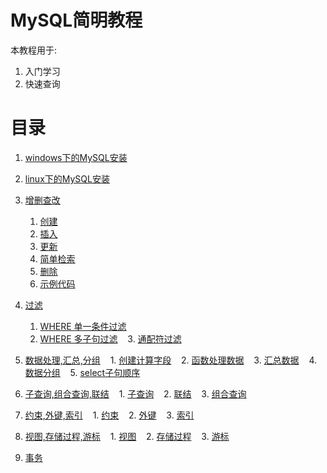# MySQL简明教程
本教程用于:
1. 入门学习
2. 快速查询

# 目录
1. [windows下的MySQL安装](https://github.com/nightttt7/MySQL-tutorial/blob/master/windows%E4%B8%8B%E7%9A%84MySQL%E5%AE%89%E8%A3%85.md)

2. [linux下的MySQL安装](https://github.com/nightttt7/MySQL-tutorial/blob/master/linux%E4%B8%8B%E7%9A%84MySQL%E5%AE%89%E8%A3%85.md)

3. [增删查改](https://github.com/nightttt7/MySQL-tutorial/blob/master/%E5%A2%9E%E5%88%A0%E6%9F%A5%E6%94%B9.md)
    1. [创建](https://github.com/nightttt7/MySQL-tutorial/blob/master/%E5%A2%9E%E5%88%A0%E6%9F%A5%E6%94%B9.md#%E5%88%9B%E5%BB%BA)
    2. [插入](https://github.com/nightttt7/MySQL-tutorial/blob/master/%E5%A2%9E%E5%88%A0%E6%9F%A5%E6%94%B9.md#%E6%8F%92%E5%85%A5)
    3. [更新](https://github.com/nightttt7/MySQL-tutorial/blob/master/%E5%A2%9E%E5%88%A0%E6%9F%A5%E6%94%B9.md#%E6%9B%B4%E6%96%B0)
    4. [简单检索](https://github.com/nightttt7/MySQL-tutorial/blob/master/%E5%A2%9E%E5%88%A0%E6%9F%A5%E6%94%B9.md#%E7%AE%80%E5%8D%95%E6%A3%80%E7%B4%A2)
    5. [删除](https://github.com/nightttt7/MySQL-tutorial/blob/master/%E5%A2%9E%E5%88%A0%E6%9F%A5%E6%94%B9.md#%E5%88%A0%E9%99%A4)
    6. [示例代码](https://github.com/nightttt7/MySQL-tutorial/blob/master/%E5%A2%9E%E5%88%A0%E6%9F%A5%E6%94%B9.md#%E7%A4%BA%E4%BE%8B%E4%BB%A3%E7%A0%81)
  
4. [过滤](https://github.com/nightttt7/MySQL-tutorial/blob/master/%E8%BF%87%E6%BB%A4.md)
    1. [WHERE 单一条件过滤](https://github.com/nightttt7/MySQL-tutorial/blob/master/%E8%BF%87%E6%BB%A4.md#where-%E5%8D%95%E4%B8%80%E6%9D%A1%E4%BB%B6%E8%BF%87%E6%BB%A4)
    2. [WHERE 多子句过滤](https://github.com/nightttt7/MySQL-tutorial/blob/master/%E8%BF%87%E6%BB%A4.md#where-%E5%A4%9A%E5%AD%90%E5%8F%A5%E8%BF%87%E6%BB%A4)
    3. [通配符过滤](https://github.com/nightttt7/MySQL-tutorial/blob/master/%E8%BF%87%E6%BB%A4.md#%E9%80%9A%E9%85%8D%E7%AC%A6%E8%BF%87%E6%BB%A4)

5. [数据处理,汇总,分组](https://github.com/nightttt7/MySQL-tutorial/blob/master/%E6%95%B0%E6%8D%AE%E5%A4%84%E7%90%86%2C%E6%B1%87%E6%80%BB%2C%E5%88%86%E7%BB%84.md)
    1. [创建计算字段](https://github.com/nightttt7/MySQL-tutorial/blob/master/%E6%95%B0%E6%8D%AE%E5%A4%84%E7%90%86%2C%E6%B1%87%E6%80%BB%2C%E5%88%86%E7%BB%84.md#%E5%88%9B%E5%BB%BA%E8%AE%A1%E7%AE%97%E5%AD%97%E6%AE%B5)
    2. [函数处理数据](https://github.com/nightttt7/MySQL-tutorial/blob/master/%E6%95%B0%E6%8D%AE%E5%A4%84%E7%90%86%2C%E6%B1%87%E6%80%BB%2C%E5%88%86%E7%BB%84.md#%E5%87%BD%E6%95%B0%E5%A4%84%E7%90%86%E6%95%B0%E6%8D%AE)
    3. [汇总数据](https://github.com/nightttt7/MySQL-tutorial/blob/master/%E6%95%B0%E6%8D%AE%E5%A4%84%E7%90%86%2C%E6%B1%87%E6%80%BB%2C%E5%88%86%E7%BB%84.md#%E6%B1%87%E6%80%BB%E6%95%B0%E6%8D%AE)
    4. [数据分组](https://github.com/nightttt7/MySQL-tutorial/blob/master/%E6%95%B0%E6%8D%AE%E5%A4%84%E7%90%86%2C%E6%B1%87%E6%80%BB%2C%E5%88%86%E7%BB%84.md#%E6%95%B0%E6%8D%AE%E5%88%86%E7%BB%84%E9%80%82%E7%94%A8%E4%BA%8E%E5%A4%9A%E5%88%97%E6%95%B0%E6%8D%AE)
    5. [select子句顺序](https://github.com/nightttt7/MySQL-tutorial/blob/master/%E6%95%B0%E6%8D%AE%E5%A4%84%E7%90%86%2C%E6%B1%87%E6%80%BB%2C%E5%88%86%E7%BB%84.md#select%E5%AD%90%E5%8F%A5%E9%A1%BA%E5%BA%8F)
    
6. [子查询,组合查询,联结](https://github.com/nightttt7/MySQL-tutorial/blob/master/%E5%AD%90%E6%9F%A5%E8%AF%A2%2C%E7%BB%84%E5%90%88%E6%9F%A5%E8%AF%A2%2C%E8%81%94%E7%BB%93.md)
    1. [子查询](https://github.com/nightttt7/MySQL-tutorial/blob/master/%E5%AD%90%E6%9F%A5%E8%AF%A2%2C%E7%BB%84%E5%90%88%E6%9F%A5%E8%AF%A2%2C%E8%81%94%E7%BB%93.md#%E5%AD%90%E6%9F%A5%E8%AF%A2)
    2. [联结](https://github.com/nightttt7/MySQL-tutorial/blob/master/%E5%AD%90%E6%9F%A5%E8%AF%A2%2C%E7%BB%84%E5%90%88%E6%9F%A5%E8%AF%A2%2C%E8%81%94%E7%BB%93.md#%E8%81%94%E7%BB%93)
    3. [组合查询](https://github.com/nightttt7/MySQL-tutorial/blob/master/%E5%AD%90%E6%9F%A5%E8%AF%A2%2C%E7%BB%84%E5%90%88%E6%9F%A5%E8%AF%A2%2C%E8%81%94%E7%BB%93.md#%E7%BB%84%E5%90%88%E6%9F%A5%E8%AF%A2)

7. [约束,外键,索引](https://github.com/nightttt7/MySQL-tutorial/blob/master/%E7%BA%A6%E6%9D%9F%2C%E5%A4%96%E9%94%AE%2C%E7%B4%A2%E5%BC%95.md)
    1. [约束](https://github.com/nightttt7/MySQL-tutorial/blob/master/%E7%BA%A6%E6%9D%9F%2C%E5%A4%96%E9%94%AE%2C%E7%B4%A2%E5%BC%95.md#%E7%BA%A6%E6%9D%9F-constraint)
    2. [外键](https://github.com/nightttt7/MySQL-tutorial/blob/master/%E7%BA%A6%E6%9D%9F%2C%E5%A4%96%E9%94%AE%2C%E7%B4%A2%E5%BC%95.md#%E5%A4%96%E9%94%AE)
    3. [索引](https://github.com/nightttt7/MySQL-tutorial/blob/master/%E7%BA%A6%E6%9D%9F%2C%E5%A4%96%E9%94%AE%2C%E7%B4%A2%E5%BC%95.md#%E7%B4%A2%E5%BC%95)

8. [视图,存储过程,游标](https://github.com/nightttt7/MySQL-tutorial/blob/master/%E8%A7%86%E5%9B%BE%2C%E5%AD%98%E5%82%A8%E8%BF%87%E7%A8%8B%2C%E6%B8%B8%E6%A0%87.md)
    1. [视图](https://github.com/nightttt7/MySQL-tutorial/blob/master/%E8%A7%86%E5%9B%BE%2C%E5%AD%98%E5%82%A8%E8%BF%87%E7%A8%8B%2C%E6%B8%B8%E6%A0%87.md#%E8%A7%86%E5%9B%BE-view)
    2. [存储过程](https://github.com/nightttt7/MySQL-tutorial/blob/master/%E8%A7%86%E5%9B%BE%2C%E5%AD%98%E5%82%A8%E8%BF%87%E7%A8%8B%2C%E6%B8%B8%E6%A0%87.md#%E5%AD%98%E5%82%A8%E8%BF%87%E7%A8%8B-procedure)
    3. [游标](https://github.com/nightttt7/MySQL-tutorial/blob/master/%E8%A7%86%E5%9B%BE%2C%E5%AD%98%E5%82%A8%E8%BF%87%E7%A8%8B%2C%E6%B8%B8%E6%A0%87.md#%E6%B8%B8%E6%A0%87-cursor)

9. [事务](https://github.com/nightttt7/MySQL-tutorial/blob/master/%E4%BA%8B%E5%8A%A1.md)




